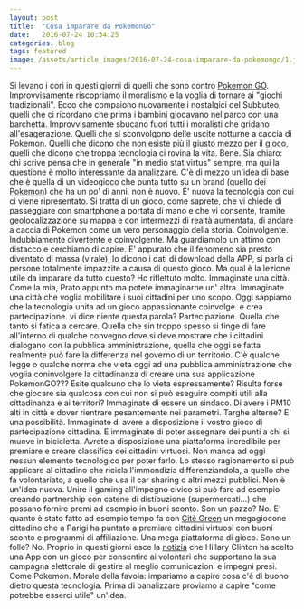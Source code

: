 ```yaml
---
layout: post
title:  "Cosa imparare da PokemonGo"
date:   2016-07-24 10:34:25
categories: blog
tags: featured
image: /assets/article_images/2016-07-24-cosa-imparare-da-pokemongo/1.jpg
---
```


Si levano i cori in questi giorni di quelli che sono contro [Pokemon GO](http://www.pokemongo.com/). Improvvisamente riscopriamo il moralismo e la voglia di tornare ai "giochi tradizionali". Ecco che compaiono nuovamente i nostalgici del Subbuteo, quelli che ci ricordano che prima i bambini giocavano nel parco con una barchetta. Improvvisamente sbucano fuori tutti i moralisti che gridano all'esagerazione. Quelli che si sconvolgono delle uscite notturne a caccia di Pokemon. Quelli che dicono che non esiste più il giusto mezzo per il gioco, quelli che dicono che troppa tecnologia ci rovina la vita.
Bene. Sia chiaro: chi scrive pensa che in generale "in medio stat virtus" sempre, ma qui la questione è molto interessante da analizzare.
C'è di mezzo un'idea di base che è quella di un videogioco che punta tutto su un brand (quello dei [Pokemon](https://wiki.pokemoncentral.it/)) che ha un po' di anni, non è nuovo. E' nuova la tecnologia con cui ci viene ripresentato. Si tratta di un gioco, come saprete, che vi chiede di passeggiare con smartphone a portata di mano e che vi consente, tramite geolocalizzazione su mappa e con intermezzi di realtà aumentata, di andare a caccia di Pokemon come un vero personaggio della storia. Coinvolgente. Indubbiamente divertente e coinvolgente.
Ma guardiamolo un attimo con distacco e cerchiamo di capire. E' appurato che il fenomeno sia presto diventato di massa (virale), lo dicono i dati di download della APP, si parla di persone totalmente impazzite a causa di questo gioco. Ma qual è la lezione utile da imparare da tutto questo?
Ho riflettuto molto. Immaginate una città. Come la mia, Prato appunto ma potete immaginarne un' altra. Immaginate una città che voglia mobilitare i suoi cittadini per uno scopo. Oggi sappiamo che la tecnologia unita ad un gioco appassionante coinvolge. e crea partecipazione. vi dice niente questa parola? Partecipazione. Quella che tanto si fatica a cercare. Quella che sin troppo spesso si finge di fare all'interno di qualche convegno dove si deve mostrare che i cittadini dialogano con la pubblica amministrazione, quella che oggi se fatta realmente può fare la differenza nel governo di un territorio. 
C'è qualche legge o qualche norma che vieta oggi ad una pubblica amministrazione che voglia coninvolgere la cittadinanza di creare una sua applicazione PokemonGO??? Esite qualcuno che lo vieta espressamente? Risulta forse che giocare sia qualcosa con cui non si può eseguire compiti utili alla cittadinanza e ai territori?
Immaginate di essere un sindaco. Di avere i PM10 alti in città e dover rientrare pesantemente nei parametri. Targhe alterne? E' una possibilità. Immaginate di avere a disposizione il vostro gioco di partecipazione cittadina. E immaginate di poter assegnare dei punti a chi si muove in bicicletta. Avrete a disposizione una piattaforma incredibile per premiare e creare classifica dei cittadini virtuosi. Non manca ad oggi nessun elemento tecnologico per poter farlo. Lo stesso ragionamento si può applicare al cittadino che ricicla l'immondizia differenziandola, a quello che fa volontariato, a quello che usa il car sharing o altri mezzi pubblici. Non è un'idea nuova. Unire il gaming all'impegno civico si può fare ad esempio creando partnership con catene di distibuzione (supermercati...) che possano fornire premi ad esempio in buoni sconto. 
Son un pazzo? No. E' quanto è stato fatto ad esempio tempo fa con [Citè Green](https://www.facebook.com/CiteGreen/) un megagiocone cittadino che a Parigi ha puntato a premiare cittadini virtuosi con buoni sconto e programmi di affiliazione. Una mega piattaforma di gioco. 
Sono un folle? No. Proprio in questi giorni esce la [notizia](http://www.recode.net/2016/7/24/12266026/hillary-clinton-campaign-mobile-app) che Hillary Clinton ha scelto una App con un gioco per consentire ai volontari che supportano la sua campagna elettorale di gestire al meglio comunicazioni e impegni presi.
Come Pokemon. Morale della favola: impariamo a capire cosa c'è di buono dietro questa tecnologia. Prima di banalizzare proviamo a capire "come potrebbe esserci utile" un'idea. 
